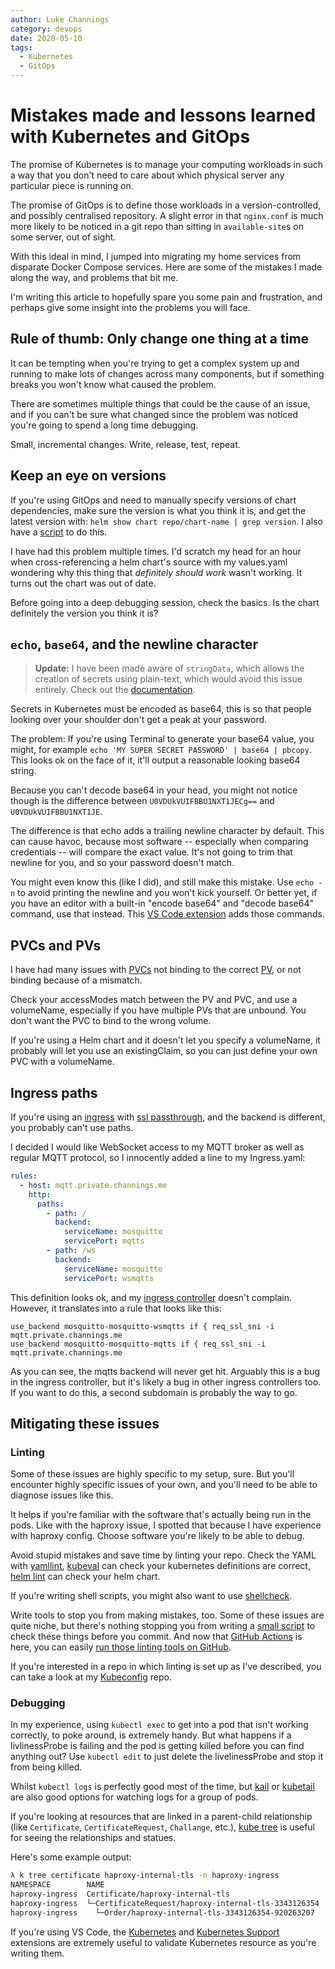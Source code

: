 ```yaml
---
author: Luke Channings
category: devops
date: 2020-05-10
tags:
  - Kubernetes
  - GitOps
---
```


# Mistakes made and lessons learned with Kubernetes and GitOps

The promise of Kubernetes is to manage your computing workloads in such a way that you don't need to care about which physical server any particular piece is running on.

The promise of GitOps is to define those workloads in a version-controlled, and possibly centralised repository. A slight error in that `nginx.conf` is much more likely to be noticed in a git repo than sitting in `available-site`s on some server, out of sight.

With this ideal in mind, I jumped into migrating my home services from disparate Docker Compose services. Here are some of the mistakes I made along the way, and problems that bit me.

I'm writing this article to hopefully spare you some pain and frustration, and perhaps give some insight into the problems you will face.

## Rule of thumb: Only change one thing at a time

It can be tempting when you're trying to get a complex system up and running to make lots of changes across many components, but if something breaks you won't know what caused the problem.

There are sometimes multiple things that could be the cause of an issue, and if you can't be sure what changed since the problem was noticed you're going to spend a long time debugging.

Small, incremental changes. Write, release, test, repeat.

## Keep an eye on versions

If you're using GitOps and need to manually specify versions of chart dependencies, make sure the version is what you think it is, and get the latest version with: `helm show chart repo/chart-name | grep version`. I also have a [script](https://github.com/LukeChannings/kube-config/tree/master/scripts/helm-tools#compare-helm-versions) to do this.

I have had this problem multiple times. I'd scratch my head for an hour when cross-referencing a helm chart's source with my values.yaml wondering why this thing that _definitely should work_ wasn't working. It turns out the chart was out of date.

Before going into a deep debugging session, check the basics. Is the chart definitely the version you think it is?

## `echo`, `base64`, and the newline character

> **Update:** I have been made aware of `stringData`, which allows the creation of secrets using plain-text, which would avoid this issue entirely. Check out the [documentation](https://kubernetes.io/docs/concepts/configuration/secret/#creating-a-secret-manually).

Secrets in Kubernetes must be encoded as base64, this is so that people looking over your shoulder don't get a peak at your password.

The problem: If you're using Terminal to generate your base64 value, you might, for example `echo 'MY SUPER SECRET PASSWORD' | base64 | pbcopy`. This looks ok on the face of it, it'll output a reasonable looking base64 string.

Because you can't decode base64 in your head, you might not notice though is the difference between `U0VDUkVUIFBBU1NXT1JECg==` and `U0VDUkVUIFBBU1NXT1JE`.

The difference is that echo adds a trailing newline character by default. This can cause havoc, because most software -- especially when comparing credentials -- will compare the exact value. It's not going to trim that newline for you, and so your password doesn't match.

You might even know this (like I did), and still make this mistake. Use `echo -n` to avoid printing the newline and you won't kick yourself. Or better yet, if you have an editor with a built-in "encode base64" and "decode base64" command, use that instead. This [VS Code extension](https://marketplace.visualstudio.com/items?itemName=ipedrazas.kubernetes-snippets) adds those commands.

## PVCs and PVs

I have had many issues with [PVCs](https://kubernetes.io/docs/concepts/storage/persistent-volumes/#claims-as-volumes) not binding to the correct [PV](), or not binding because of a mismatch.

Check your accessModes match between the PV and PVC, and use a volumeName, especially if you have multiple PVs that are unbound. You don't want the PVC to bind to the wrong volume.

If you're using a Helm chart and it doesn't let you specify a volumeName, it probably will let you use an existingClaim, so you can just define your own PVC with a volumeName.

## Ingress paths

If you're using an [ingress](https://kubernetes.io/docs/concepts/services-networking/ingress/) with [ssl passthrough](https://github.com/haproxytech/kubernetes-ingress/blob/master/documentation/README.md#https), and the backend is different, you probably can't use paths.

I decided I would like WebSocket access to my MQTT broker as well as regular MQTT protocol, so I innocently added a line to my Ingress.yaml:

```yaml
rules:
  - host: mqtt.private.channings.me
    http:
      paths:
        - path: /
          backend:
            serviceName: mosquitto
            servicePort: mqtts
        - path: /ws
          backend:
            serviceName: mosquitto
            servicePort: wsmqtts
```

This definition looks ok, and my [ingress controller](https://github.com/haproxytech/kubernetes-ingress) doesn't complain. However, it translates into a rule that looks like this:

```
use_backend mosquitto-mosquitto-wsmqtts if { req_ssl_sni -i mqtt.private.channings.me
use_backend mosquitto-mosquitto-mqtts if { req_ssl_sni -i mqtt.private.channings.me
```

As you can see, the mqtts backend will never get hit. Arguably this is a bug in the ingress controller, but it's likely a bug in other ingress controllers too. If you want to do this, a second subdomain is probably the way to go.

## Mitigating these issues

### Linting

Some of these issues are highly specific to my setup, sure. But you'll encounter highly specific issues of your own, and you'll need to be able to diagnose issues like this.

It helps if you're familiar with the software that's actually being run in the pods. Like with the haproxy issue, I spotted that because I have experience with haproxy config. Choose software you're likely to be able to debug.

Avoid stupid mistakes and save time by linting your repo. Check the YAML with [yamllint](https://yamllint.readthedocs.io/en/stable/), [kubeval](https://www.kubeval.com) can check your kubernetes definitions are correct, [helm lint](https://helm.sh/docs/helm/helm_lint/) can check your helm chart.

If you're writing shell scripts, you might also want to use [shellcheck](https://www.shellcheck.net).

Write tools to stop you from making mistakes, too. Some of these issues are quite niche, but there's nothing stopping you from writing a [small script](https://github.com/LukeChannings/kube-config/blob/master/scripts/lint.sh) to check these things before you commit. And now that [GitHub Actions](https://github.com/features/actions) is here, you can easily [run those linting tools on GitHub](https://github.com/LukeChannings/kube-config/blob/master/.github/workflows/lint.yaml).

If you're interested in a repo in which linting is set up as I've described, you can take a look at my [Kubeconfig](https://github.com/LukeChannings/kube-config) repo.

### Debugging

In my experience, using `kubectl exec` to get into a pod that isn't working correctly, to poke around, is extremely handy. But what happens if a livlinessProbe is failing and the pod is getting killed before you can find anything out? Use `kubectl edit` to just delete the livelinessProbe and stop it from being killed.

Whilst `kubectl logs` is perfectly good most of the time, but [kail](https://github.com/boz/kail) or [kubetail](https://github.com/johanhaleby/kubetail) are also good options for watching logs for a group of pods.

If you're looking at resources that are linked in a parent-child relationship (like `Certificate`, `CertificateRequest`, `Challange`, etc.), [kube tree](https://github.com/ahmetb/kubectl-tree) is useful for seeing the relationships and statues.

Here's some example output:

```bash
λ k tree certificate haproxy-internal-tls -n haproxy-ingress
NAMESPACE        NAME                                                  READY  REASON  AGE
haproxy-ingress  Certificate/haproxy-internal-tls                      True   Ready   100m
haproxy-ingress  └─CertificateRequest/haproxy-internal-tls-3343126354  True   Issued  95m
haproxy-ingress    └─Order/haproxy-internal-tls-3343126354-920263207   -              95m
```

If you're using VS Code, the [Kubernetes](https://marketplace.visualstudio.com/items?itemName=ms-kubernetes-tools.vscode-kubernetes-tools) and [Kubernetes Support](https://marketplace.visualstudio.com/items?itemName=ipedrazas.kubernetes-snippets) extensions are extremely useful to validate Kubernetes resource as you're writing them.

